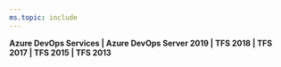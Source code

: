 ```yaml
---
ms.topic: include
---
```


**Azure DevOps Services | Azure DevOps Server 2019 | TFS 2018 | TFS 2017 | TFS 2015 | TFS 2013**  
<!---
::: moniker range="azure-devops"

<hr/>
**[Dashboards, Charts, Reports, & Widgets](/azure/devops/report/dashboards/index) | [Power BI Integration](/azure/devops/report/powerbi/index) | [Extend Analytics with OData](/azure/devops/report/extend-analytics/index)**
<hr/>

::: moniker-end

::: moniker range="azure-devops-2019"

<hr/>
**[Dashboards, Charts, Reports, & Widgets](/azure/devops/report/dashboards/index) | [Power BI Integration](/azure/devops/report/powerbi/index) | [Extend Analytics with OData](/azure/devops/report/extend-analytics/index) | [SQL Server Reporting](/azure/devops/report/sql-server/index)**
<hr/>

::: moniker-end

::: moniker range="<= tfs-2018"

<hr/>
**[Dashboards, Charts, Reports, & Widgets](/azure/devops/report/dashboards/index) | [SQL Server Reporting](/azure/devops/report/sql-server/index)**
<hr/>

::: moniker-end

-->

